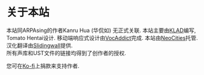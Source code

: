 # 关于本站

本站同ARPAsing的作者Kanru Hua (华侃如) 无正式关联. 本站主要由[KLAD]()编写, Tomato Hentai设计. 移动端响应式设计由[VocAddict]()完成.
本站由[NeoCities]()托管.  
汉化翻译由[Slidingwall](https://github.com/Slidingwall/)提供.  
所有声库和UST文件的链接均得到了创作者的授权.

您可在[Ko-fi]()上捐款来支持作者.
